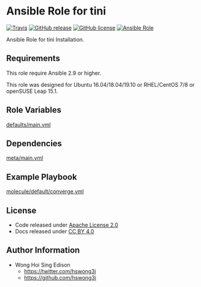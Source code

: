 # Ansible Role for tini

[![Travis](https://img.shields.io/travis/com/alvistack/ansible-role-tini.svg)](https://travis-ci.com/alvistack/ansible-role-tini)
[![GitHub release](https://img.shields.io/github/release/alvistack/ansible-role-tini.svg)](https://github.com/alvistack/ansible-role-tini)
[![GitHub license](https://img.shields.io/github/license/alvistack/ansible-role-tini.svg)](https://github.com/alvistack/ansible-role-tini/blob/master/LICENSE)
[![Ansible Role](https://img.shields.io/badge/galaxy-alvistack.tini-blue.svg)](https://galaxy.ansible.com/alvistack/tini)

Ansible Role for tini Installation.

## Requirements

This role require Ansible 2.9 or higher.

This role was designed for Ubuntu 16.04/18.04/19.10 or RHEL/CentOS 7/8 or openSUSE Leap 15.1.

## Role Variables

[defaults/main.yml](defaults/main.yml)

## Dependencies

[meta/main.yml](meta/main.yml)

## Example Playbook

[molecule/default/converge.yml](molecule/default/converge.yml)

## License

  - Code released under [Apache License 2.0](LICENSE)
  - Docs released under [CC BY 4.0](http://creativecommons.org/licenses/by/4.0/)

## Author Information

  - Wong Hoi Sing Edison
      - <https://twitter.com/hswong3i>
      - <https://github.com/hswong3i>
